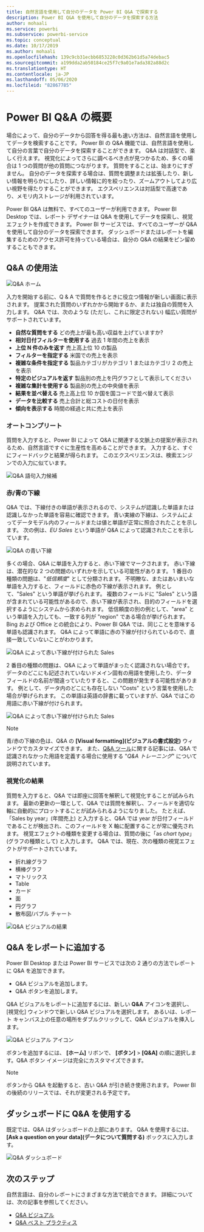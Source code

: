 ```yaml
---
title: 自然言語を使用して自分のデータを Power BI Q&A で探索する
description: Power BI Q&A を使用して自分のデータを探索する方法
author: mohaali
ms.service: powerbi
ms.subservice: powerbi-service
ms.topic: conceptual
ms.date: 10/17/2019
ms.author: mohaali
ms.openlocfilehash: 139c9cb31ecbb6853228c0d362b61d5a74debac5
ms.sourcegitcommit: a199dda2ab50184ce25f7c9a01e7ada382a88d2c
ms.translationtype: HT
ms.contentlocale: ja-JP
ms.lasthandoff: 05/06/2020
ms.locfileid: "82867785"
---
```

# <a name="intro-to-power-bi-qa"></a>Power BI Q&A の概要

場合によって、自分のデータから回答を得る最も速い方法は、自然言語を使用してデータを検索することです。 Power BI の Q&A 機能では、自然言語を使用して自分の言葉で自分のデータを探索することができます。 Q&A は対話型で、楽しく行えます。 視覚化によってさらに調べるべき点が見つかるため、多くの場合は 1 つの質問が他の質問につながります。 質問をすることは、始まりにすぎません。 自分のデータを探索する場合は、質問を調整または拡張したり、新しい情報を明らかにしたり、詳しい情報に的を絞ったり、ズームアウトしてより広い視野を得たりすることができます。 エクスペリエンスは対話型で高速であり、メモリ内ストレージが利用されています。 

Power BI Q&A は無料で、すべてのユーザーが利用できます。 Power BI Desktop では、レポート デザイナーは Q&A を使用してデータを探索し、視覚エフェクトを作成できます。 Power BI サービスでは、すべてのユーザーが Q&A を使用して自分のデータを探索できます。 ダッシュボードまたはレポートを編集するためのアクセス許可を持っている場合は、自分の Q&A の結果をピン留めすることもできます。

## <a name="how-to-use-qa"></a>Q&A の使用法

![Q&A ホーム](media/qna-visual.png)

入力を開始する前に、Q & A で質問を作るときに役立つ情報が新しい画面に表示されます。 提案された質問のいずれかから開始するか、または独自の質問を入力します。 Q&A では、次のような (ただし、これに限定されない) 幅広い質問がサポートされています。

- **自然な質問をする** どの売上が最も高い収益を上げていますか?
- **相対日付フィルターを使用する** 過去 1 年間の売上を表示
- **上位 N 件のみを返す** 売上高上位 10 の製品
- **フィルターを指定する** 米国での売上を表示
- **複雑な条件を指定する** 製品カテゴリがカテゴリ 1 またはカテゴリ 2 の売上を表示
- **特定のビジュアルを返す** 製品別の売上を円グラフとして表示してください
- **複雑な集計を使用する** 製品別の売上の中央値を表示
- **結果を並べ替える** 売上高上位 10 か国を国コードで並べ替えて表示
- **データを比較する** 売上合計と総コストの日付を表示
- **傾向を表示する** 時間の経過と共に売上を表示

### <a name="autocomplete"></a>オートコンプリート

質問を入力すると、Power BI によって Q&A に関連する文脈上の提案が表示されるため、自然言語ですぐに生産性を高めることができます。 入力すると、すぐにフィードバックと結果が得られます。 このエクスペリエンスは、検索エンジンでの入力に似ています。

![Q&A 語句入力候補](media/qna-suggestion-phrase-completion.png)

### <a name="redblue-underlines"></a>赤/青の下線

Q&A では、下線付きの単語が表示されるので、システムが認識した単語または認識しなかった単語を容易に確認できます。 青い実線の下線は、システムによってデータモデル内のフィールドまたは値と単語が正常に照合されたことを示します。 次の例は、*EU Sales* という単語が Q&A によって認識されたことを示しています。

![Q&A の青い下線](media/qna-blue-underline.png)

多くの場合、Q&A に単語を入力すると、赤い下線でマークされます。 赤い下線は、潜在的な 2 つの問題のいずれかを示している可能性があります。 1 番目の種類の問題は、"*低信頼度*" として分類されます。 不明瞭な、またはあいまいな単語を入力すると、フィールドに赤色の下線が表示されます。 例として、"Sales" という単語が挙げられます。 複数のフィールドに "Sales" という語が含まれている可能性があるので、赤い下線が表示され、目的のフィールドを選択するようにシステムから求められます。 低信頼度の別の例として、"area" という単語を入力しても、一致する列が "region" である場合が挙げられます。 Bing および Office との統合により、Power BI Q&A では、同じことを意味する単語も認識されます。 Q&A によって単語に赤の下線が付けられているので、直接一致していないことがわかります。

![Q&A によって赤い下線が付けられた Sales](media/qna-red-underline-sales.png)

2 番目の種類の問題は、Q&A によって単語がまったく認識されない場合です。 データのどこにも記述されていないドメイン固有の用語を使用したり、データ フィールドの名前が間違っていたりすると、この問題が発生する可能性があります。 例として、データ内のどこにも存在しない "Costs" という言葉を使用した場合が挙げられます。 この単語は英語の辞書に載っていますが、Q&A ではこの用語に赤い下線が付けられます。

![Q&A によって赤い下線が付けられた Sales](media/qna-red-underline-costs.png)

> [!NOTE]
> 青/赤の下線の色は、Q&A の **[Visual formatting]\(ビジュアルの書式設定\)** ウィンドウでカスタマイズできます。 また、[Q&A ツール](q-and-a-tooling-teach-q-and-a.md)に関する記事には、Q&A で認識されなかった用語を定義する場合に使用する "*Q&A トレーニング*" について説明されています。

### <a name="visualization-results"></a>視覚化の結果

質問を入力すると、Q&A では即座に回答を解釈して視覚化することが試みられます。 最新の更新の一環として、Q&A では質問を解釈し、フィールドを適切な軸に自動的にプロットすることが試みられるようになりました。 たとえば、「Sales by year」(年間売上) と入力すると、Q&A では year が日付フィールドであることが検出され、このフィールドを X 軸に配置することが常に優先されます。 視覚エフェクトの種類を変更する場合は、質問の後に「as *chart type*」(グラフの種類として) と入力します。 Q&A では、現在、次の種類の視覚エフェクトがサポートされています。

- 折れ線グラフ
- 横棒グラフ
- マトリックス
- Table
- カード
- 面
- 円グラフ
- 散布図/バブル チャート
 
![Q&A ビジュアルの結果](media/qna-visual-results-date.png)

## <a name="add-qa-to-a-report"></a>Q&A をレポートに追加する

Power BI Desktop または Power BI サービスでは次の 2 通りの方法でレポートに Q&A を追加できます。

- Q&A ビジュアルを追加します。
- Q&A ボタンを追加します。

Q&A ビジュアルをレポートに追加するには、新しい **Q&A** アイコンを選択し、[視覚化] ウィンドウで新しい Q&A ビジュアルを選択します。 あるいは、レポート キャンバス上の任意の場所をダブルクリックして、Q&A ビジュアルを挿入します。

![Q&A ビジュアル アイコン](media/qna-visual-icon.png)

ボタンを追加するには、 **[ホーム]** リボンで、 **[ボタン]**  >  **[Q&A]** の順に選択します。Q&A ボタン イメージは完全にカスタマイズできます。

> [!NOTE]
> ボタンから Q&A を起動すると、古い Q&A が引き続き使用されます。 Power BI の後続のリリースでは、それが変更される予定です。

## <a name="use-qa-for-dashboards"></a>ダッシュボードに Q&A を使用する

既定では、Q&A はダッシュボードの上部にあります。 Q&A を使用するには、 **[Ask a question on your data]\(データについて質問する\)** ボックスに入力します。

![Q&A ダッシュボード](media/qna-dashboard.png)

## <a name="next-steps"></a>次のステップ

自然言語は、自分のレポートにさまざまな方法で統合できます。 詳細については、次の記事を参照してください。

* [Q&A ビジュアル](../visuals/power-bi-visualization-q-and-a.md)
* [Q&A ベスト プラクティス](q-and-a-best-practices.md)
